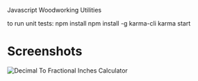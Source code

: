 Javascript Woodworking Utilities

to run unit tests:
npm install
npm install -g karma-cli
karma start

# Screenshots

![Decimal To Fractional Inches Calculator](https://dsnutter.github.io/assets/images/screenshots/WdrkUtils-Calc-DecimalToFractional.png)

